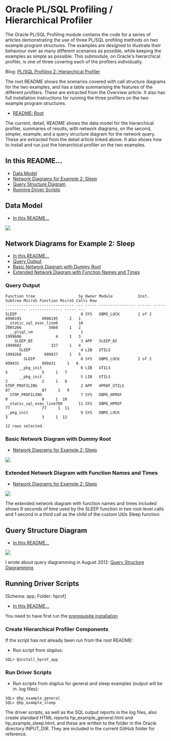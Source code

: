# Oracle PL/SQL Profiling / Hierarchical Profiler

The Oracle PL/SQL Profiling module contains the code for a series of articles demonstrating the use of three PL/SQL profiling methods on two example program structures. The examples are designed to illustrate their behaviour over as many different scenarios as possible, while keeping the examples as simple as possible. This submodule, on Oracle's hierarchical profiler, is one of three covering each of the profilers individually.

Blog: [PL/SQL Profiling 2: Hierarchical Profiler](http://aprogrammerwrites.eu/?p=2861)

The root README shows the scenarios covered with call structure diagrams for the two examples, and has a table summarising the features of the different profilers. These are extracted from the Overview article. It also has full installation instructions for running the three profilers on the two example program structures.

- [README: Root](../README.md)

The current, detail, README shows the data model for the hierarchical profiler, summaries of results, with network diagrams, on the second, simpler, example, and a query structure diagram for the network query. These are extracted from the detail article linked above. It also shows how to install and run just the hierarchical profiler on the two examples.

## In this README...
- [Data Model](https://github.com/BrenPatF/plsql_profiling/blob/master/hprof/README_HP.md#Data-Model)
- [Network Diagrams for Example 2: Sleep](https://github.com/BrenPatF/plsql_profiling/blob/master/hprof/README_HP.md#network-diagrams-for-example-2-sleep)
- [Query Structure Diagram](https://github.com/BrenPatF/plsql_profiling/blob/master/hprof/README_HP.md#query-structure-diagram)
- [Running Driver Scripts](https://github.com/BrenPatF/plsql_profiling/blob/master/hprof/README_HP.md#running-driver-scripts)

## Data Model
- [In this README...](https://github.com/BrenPatF/plsql_profiling/blob/master/hprof/README_HP.md#in-this-readme)

<img src="plsql_profiling - HP ERD.png">

## Network Diagrams for Example 2: Sleep
- [In this README...](https://github.com/BrenPatF/plsql_profiling/blob/master/hprof/README_HP.md#in-this-readme)
- [Query Output](https://github.com/BrenPatF/plsql_profiling/blob/master/hprof/README_HP.md#Query-Output)
- [Basic Network Diagram with Dummy Root](https://github.com/BrenPatF/plsql_profiling/blob/master/hprof/README_HP.md#Basic-Network-Diagram-with-Dummy-Root)
- [Extended Network Diagram with Function Names and Times](https://github.com/BrenPatF/plsql_profiling/blob/master/hprof/README_HP.md#Extended-Network-Diagram-with-Function-Names-and-Times)

### Query Output

    Function tree                   Sy Owner Module           Inst.  Subtree MicroS Function MicroS Calls Row
    ------------------------------ --- ----- ---------------- ------ -------------- --------------- ----- ---
    SLEEP                            8 SYS   DBMS_LOCK        1 of 2        8998195         8998195     2   1
    __static_sql_exec_line6         10                                      2005266            5660     1   2
      __plsql_vm                     1                                      1999606               4     1   3
        SLEEP_BI                     3 APP   SLEEP_BI                       1999602             327     1   4
          SLEEP                      4 LIB   UTILS                          1999268          999837     1   5
            SLEEP                    8 SYS   DBMS_LOCK        2 of 2         999431          999431     1   6
          __pkg_init                 6 LIB   UTILS                                5               5     1   7
          __pkg_init                 5 LIB   UTILS                                2               2     1   8
    STOP_PROFILING                   2 APP   HPROF_UTILS                         87              87     1   9
      STOP_PROFILING                 7 SYS   DBMS_HPROF                           0               0     1  10
    __static_sql_exec_line700       11 SYS   DBMS_HPROF                          77              77     1  11
    __pkg_init                       9 SYS   DBMS_LOCK                            3               3     1  12
    
    12 rows selected.

### Basic Network Diagram with Dummy Root
- [Network Diagrams for Example 2: Sleep](https://github.com/BrenPatF/plsql_profiling/blob/master/hprof/README_HP.md#network-diagrams-for-example-2-sleep)

<img src="plsql_profiling - net-slp.png">

### Extended Network Diagram with Function Names and Times
- [Network Diagrams for Example 2: Sleep](https://github.com/BrenPatF/plsql_profiling/blob/master/hprof/README_HP.md#network-diagrams-for-example-2-sleep)

<img src="plsql_profiling - net-slp-time.png">

The extended network diagram with function names and times included shows 9 seconds of time used by the SLEEP function in two root-level calls and 1 second in a third call as the child of the custom Utils Sleep function.

## Query Structure Diagram
- [In this README...](https://github.com/BrenPatF/plsql_profiling/blob/master/hprof/README_HP.md#in-this-readme)

<img src="plsql_profiling - qsd.png">

I wrote about query diagramming in August 2012: [Query Structure Diagramming](http://aprogrammerwrites.eu/?p=206)

## Running Driver Scripts
[Schema: app; Folder: hprof]
- [In this README...](https://github.com/BrenPatF/plsql_profiling/blob/master/hprof/README_HP.md#in-this-readme)

You need to have first run the [prerequisite installation](..\README.md#installation)

### Create Hierarchical Profiler Components
If the script has not already been run from the root README:
- Run script from slqplus:
```
SQL> @install_hprof_app
```

### Run Driver Scripts
- Run scripts from slqplus for general and sleep examples (output will be in .log files):
```
SQL> @hp_example_general
SQL> @hp_example_sleep
```

The driver scripts, as well as the SQL output reports in the log files, also create standard HTML reports hp_example_general.html and hp_example_sleep.html, and these are written to the folder in the Oracle directory INPUT_DIR. They are included in the current GitHub folder for reference. 